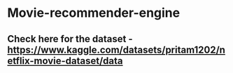 # Movie-recommender-engine <br>
## Check here for the dataset - https://www.kaggle.com/datasets/pritam1202/netflix-movie-dataset/data
